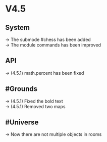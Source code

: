 # V4.5

## System
→ The submode #chess has been added<br>
→ The module commands has been improved<br>

## API
→ (4.5.1) math.percent has been fixed<br>

## #Grounds
→ (4.5.1) Fixed the bold text<br>
→ (4.5.1) Removed two maps<br>

## #Universe
→ Now there are not multiple objects in rooms<br>